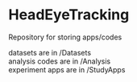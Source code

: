 # HeadEyeTracking
Repository for storing apps/codes 

datasets are in /Datasets   
analysis codes are in /Analysis   
experiment apps are in /StudyApps   
